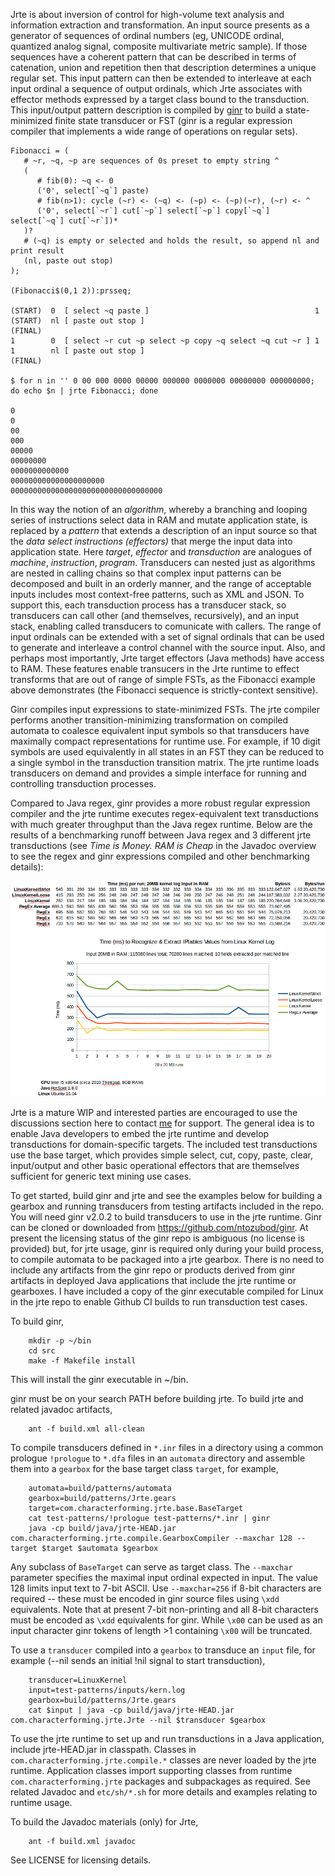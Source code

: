 Jrte is about inversion of control for high-volume text analysis and information extraction and transformation. An input source presents as a generator of sequences of ordinal numbers (eg, UNICODE ordinal, quantized analog signal, composite multivariate metric sample). If those sequences have a coherent pattern that can be described in terms of catenation, union and repetition then that description determines a unique regular set. This input pattern can then be extended to interleave at each input ordinal a sequence of output ordinals, which Jrte associates with effector methods expressed by a target class bound to the transduction. This input/output pattern description is compiled by [ginr](https://github.com/ntozubod/ginr) to build a state-minimized finite state transducer or FST (ginr is a regular expression compiler that implements a wide range of operations on regular sets). 
```
Fibonacci = (
   # ~r, ~q, ~p are sequences of 0s preset to empty string ^
   (
      # fib(0): ~q <- 0
      ('0', select[`~q`] paste)
      # fib(n>1): cycle (~r) <- (~q) <- (~p) <- (~p)(~r), (~r) <- ^
      ('0', select[`~r`] cut[`~p`] select[`~p`] copy[`~q`] select[`~q`] cut[`~r`])*
   )?
   # (~q) is empty or selected and holds the result, so append nl and print result
   (nl, paste out stop)
);

(Fibonacci$(0,1 2)):prsseq;

(START)  0  [ select ~q paste ]                                     1
(START)  nl [ paste out stop ]                                      (FINAL)
1        0  [ select ~r cut ~p select ~p copy ~q select ~q cut ~r ] 1
1        nl [ paste out stop ]                                      (FINAL)

$ for n in '' 0 00 000 0000 00000 000000 0000000 00000000 000000000; do echo $n | jrte Fibonacci; done

0
0
00
000
00000
00000000
0000000000000
000000000000000000000
0000000000000000000000000000000000
```

In this way the notion of an *algorithm*, whereby a branching and looping series of instructions select data in RAM and mutate application state, is replaced by a *pattern* that extends a description of an input source so that the *data select instructions (effectors)* that merge the input data into application state. Here *target*, *effector* and *transduction* are analogues of *machine*, *instruction*, *program*. Transducers can nested just as algorithms are nested in calling chains so that complex input patterns can be decomposed and built in an orderly manner, and the range of acceptable inputs includes most context-free patterns, such as XML and JSON. To support this, each transduction process has a transducer stack, so transducers can call other (and themselves, recursively), and an input stack, enabling called transducers to comunicate with callers. The range of input ordinals can be extended with a set of signal ordinals that can be used to generate and interleave a control channel with the source input. Also, and perhaps most importantly, Jrte target effectors (Java methods) have access to RAM. These features enable transucers in the Jrte runtime to effect transforms that are out of range of simple FSTs, as the Fibonacci example above demonstrates (the Fibonacci sequence is strictly-context sensitive).

Ginr compiles input expressions to state-minimized FSTs. The jrte compiler performs another transition-minimizing transformation on compiled automata to coalesce equivalent input symbols so that transducers have maximally compact representations for runtime use. For example, if 10 digit symbols are used equivalently in all states in an FST they can be reduced to a single symbol in the transduction transition matrix. The jrte runtime loads transducers on demand and provides a simple interface for running and controlling transduction processes. 

Compared to Java regex, ginr provides a more robust regular expression compiler and the jrte runtime executes regex-equivalent text transductions with much greater throughput than the Java regex runtime. Below are the results of a benchmarking runoff between Java regex and 3 different jrte transductions (see *Time is Money. RAM is Cheap* in the Javadoc overview to see the regex and ginr expressions compiled and other benchmarking details):

![iptables data extraction from 20MB Linux kernel log](https://github.com/jrte/ribose/blob/master/etc/javadoc/LinuxKernelLog.png)

Jrte is a mature WIP and interested parties are encouraged to use the discussions section here to contact [me](https://github.com/jrte) for support. The general idea is to enable Java developers to embed the jrte runtime and develop transductions for domain-specific targets. The included test transductions use the base target, which provides simple select, cut, copy, paste, clear, input/output and other basic operational effectors that are themselves sufficient for generic text mining use cases. 

To get started, build ginr and jrte and see the examples below for building a gearbox and running transducers from testing artifacts included in the repo. You will need ginr v2.0.2 to build transducers to use in the jrte runtime. Ginr can be cloned or downloaded from https://github.com/ntozubod/ginr. At present the licensing status of the ginr repo is ambiguous (no license is provided) but, for jrte usage, ginr is required only during your build process, to compile automata to be packaged into a jrte gearbox. There is no need to include any artifacts from the ginr repo or products derived from ginr artifacts in deployed Java applications that include the jrte runtime or gearboxes. I have included a copy of the ginr executable compiled for Linux in the jrte repo to enable Github CI builds to run transduction test cases.

To build ginr, 

```
	mkdir -p ~/bin 
	cd src
	make -f Makefile install
```	

This will install the ginr executable in ~/bin. 

ginr must be on your search PATH before building jrte. To build jrte and related javadoc artifacts, 

```
	ant -f build.xml all-clean
```	

To compile transducers defined in `*.inr` files in a directory using a common prologue `!prologue` to `*.dfa`
files in an `automata` directory and assemble them into a `gearbox` for the base target class `target`,
for example,

```
	automata=build/patterns/automata
	gearbox=build/patterns/Jrte.gears
	target=com.characterforming.jrte.base.BaseTarget
	cat test-patterns/!prologue test-patterns/*.inr | ginr 
	java -cp build/java/jrte-HEAD.jar com.characterforming.jrte.compile.GearboxCompiler --maxchar 128 --target $target $automata $gearbox
```

Any subclass of `BaseTarget` can serve as target class. The `--maxchar` parameter specifies the maximal input ordinal expected in input. The value 128 limits input text to 7-bit ASCII. Use `--maxchar=256` if 8-bit characters are required -- these must be encoded in ginr source files using `\xdd` equivalents. Note that at present 7-bit non-printing and all 8-bit characters must be encoded as `\xdd` equivalents for ginr. While `\x00` can be used as an input character ginr tokens of length >1 containing `\x00` will be truncated.

To use a `transducer` compiled into a `gearbox` to transduce an `input` file, for example (--nil sends an initial !nil signal to start transduction),

```
	transducer=LinuxKernel
	input=test-patterns/inputs/kern.log
	gearbox=build/patterns/Jrte.gears
	cat $input | java -cp build/java/jrte-HEAD.jar com.characterforming.jrte.Jrte --nil $transducer $gearbox
```

To use the jrte runtime to set up and run transductions in a Java application, include jrte-HEAD.jar in classpath. Classes in `com.characterforming.jrte.compile.*` classes are never loaded by the jrte runtime. Application classes import supporting classes from runtime `com.characterforming.jrte` packages and subpackages as required. See related Javadoc and `etc/sh/*.sh` for more details and examples relating to runtime usage. 

To build the Javadoc materials (only) for Jrte, 

```
	ant -f build.xml javadoc
```

See LICENSE for licensing details.
